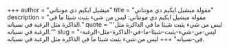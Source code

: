 +++
author = "ميشيل ايكيم دي مونتاني"
title = "مقولة ميشيل ايكيم دي مونتاني"
description = "مقولة ميشيل ايكيم دي مونتاني: ليس من شيء يثبت شيئا ما في الذاكرة مثل الرغبة في نسيانه."
quote = '''ليس من شيء يثبت شيئا ما في الذاكرة مثل الرغبة في نسيانه.'''
slug = "ليس-من-شيء-يثبت-شيئا-ما-في-الذاكرة-مثل-الرغبة-في-نسيانه"
+++
ليس من شيء يثبت شيئا ما في الذاكرة مثل الرغبة في نسيانه.
